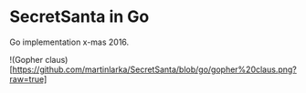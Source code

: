 SecretSanta in Go
===========

Go implementation x-mas 2016.

!(Gopher claus)[https://github.com/martinlarka/SecretSanta/blob/go/gopher%20claus.png?raw=true]
